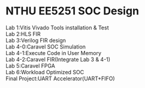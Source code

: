 # NTHU EE5251 SOC Design
Lab 1:Vitis Vivado Tools installation & Test  
Lab 2:HLS FIR  
Lab 3:Verilog FIR design   
Lab 4-0:Caravel SOC Simulation  
Lab 4-1:Execute Code in User Memory  
Lab 4-2:Caravel FIR(Integrate Lab 3 & 4-1)  
Lab 5:Caravel FPGA  
Lab 6:Workload Optimized SOC  
Final Project:UART Accelerator(UART+FIFO)
